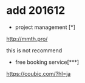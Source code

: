 

# add 201612


- project management [*]

http://mmth.pro/

this is not recommend


- free booking service[***]

https://coubic.com/?hl=ja


